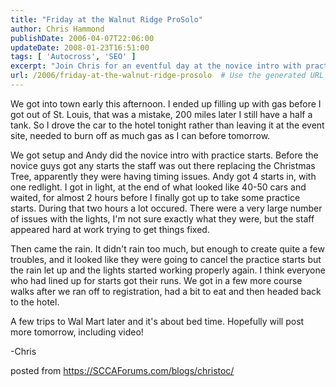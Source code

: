 ```yaml
---
title: "Friday at the Walnut Ridge ProSolo"
author: Chris Hammond
publishDate: 2006-04-07T22:06:00
updateDate: 2008-01-23T16:51:00
tags: [ 'Autocross', 'SEO' ]
excerpt: "Join Chris for an eventful day at the novice intro with practice starts in St. Louis. From timing issues to rain troubles, read all about it here!"
url: /2006/friday-at-the-walnut-ridge-prosolo  # Use the generated URL with year
---
```

<P>We got into town early this afternoon. I ended up filling up with gas before I got out of St. Louis, that was a mistake, 200 miles later I still have a half a tank. So I drove the car to the hotel tonight rather than leaving it at the event site, needed to burn off as much gas as I can before tomorrow.</P> <P>We got setup and Andy did the novice intro with practice starts. Before the novice guys got any starts the staff was out there replacing the&nbsp;Christmas Tree, apparently they were&nbsp;having timing issues.&nbsp;Andy got 4 starts in, with one redlight. I got in light, at the end of what looked like 40-50 cars and waited, for almost 2 hours before I finally got up to take some practice starts. During that two hours a lot occured. There were a very large number of issues with the lights, I'm not sure exactly what they were, but the staff appeared hard at work trying to get things fixed.</P> <P>Then came the rain. It didn't rain too much, but enough to create quite a few troubles, and it looked like they were going to cancel the practice starts but the rain let up and the lights started working properly again. I think everyone who had lined up for starts got their runs. We got in a few more course walks after we ran off to registration, had a bit to eat and then headed back to the hotel.</P> <P>A few trips to Wal Mart later and it's about bed time. Hopefully will post more tomorrow, including video!</P> <P>-Chris</P> posted from <a href="https://SCCAForums.com/blogs/christoc/">https://SCCAForums.com/blogs/christoc/</a>


